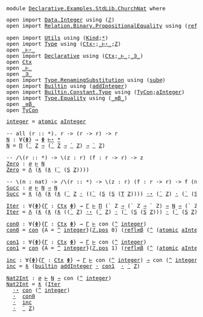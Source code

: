<pre class="Agda"><a id="5" class="Keyword">module</a> <a id="12" href="Declarative.Examples.StdLib.ChurchNat.html" class="Module">Declarative.Examples.StdLib.ChurchNat</a> <a id="50" class="Keyword">where</a>
</pre>
<pre class="Agda"><a id="65" class="Keyword">open</a> <a id="70" class="Keyword">import</a> <a id="77" href="Data.Integer.html" class="Module">Data.Integer</a> <a id="90" class="Keyword">using</a> <a id="96" class="Symbol">(</a><a id="97" href="Agda.Builtin.Int.html#245" class="Datatype">ℤ</a><a id="98" class="Symbol">)</a>
<a id="100" class="Keyword">open</a> <a id="105" class="Keyword">import</a> <a id="112" href="Relation.Binary.PropositionalEquality.html" class="Module">Relation.Binary.PropositionalEquality</a> <a id="150" class="Keyword">using</a> <a id="156" class="Symbol">(</a><a id="157" href="Agda.Builtin.Equality.html#207" class="InductiveConstructor">refl</a><a id="161" class="Symbol">)</a>

<a id="164" class="Keyword">open</a> <a id="169" class="Keyword">import</a> <a id="176" href="Utils.html" class="Module">Utils</a> <a id="182" class="Keyword">using</a> <a id="188" class="Symbol">(</a><a id="189" href="Utils.html#6768" class="Datatype">Kind</a><a id="193" class="Symbol">;</a><a id="194" href="Utils.html#6787" class="InductiveConstructor">*</a><a id="195" class="Symbol">)</a>
<a id="197" class="Keyword">open</a> <a id="202" class="Keyword">import</a> <a id="209" href="Type.html" class="Module">Type</a> <a id="214" class="Keyword">using</a> <a id="220" class="Symbol">(</a><a id="221" href="Type.html#515" class="Datatype">Ctx⋆</a><a id="225" class="Symbol">;</a><a id="226" href="Type.html#1704" class="Datatype Operator">_⊢⋆_</a><a id="230" class="Symbol">;</a><a id="231" href="Type.html#921" class="InductiveConstructor">Z</a><a id="232" class="Symbol">)</a>
<a id="234" class="Keyword">open</a> <a id="239" href="Type.html#1704" class="Module Operator">_⊢⋆_</a>
<a id="244" class="Keyword">open</a> <a id="249" class="Keyword">import</a> <a id="256" href="Declarative.html" class="Module">Declarative</a> <a id="268" class="Keyword">using</a> <a id="274" class="Symbol">(</a><a id="275" href="Declarative.html#1478" class="Datatype">Ctx</a><a id="278" class="Symbol">;</a><a id="279" href="Declarative.html#3135" class="Datatype Operator">_⊢_</a><a id="282" class="Symbol">;</a><a id="283" href="Declarative.html#1799" class="Datatype Operator">_∋_</a><a id="286" class="Symbol">)</a>
<a id="288" class="Keyword">open</a> <a id="293" href="Declarative.html#1478" class="Module">Ctx</a>
<a id="297" class="Keyword">open</a> <a id="302" href="Declarative.html#3135" class="Module Operator">_⊢_</a>
<a id="306" class="Keyword">open</a> <a id="311" href="Declarative.html#1799" class="Module Operator">_∋_</a>
<a id="315" class="Keyword">open</a> <a id="320" class="Keyword">import</a> <a id="327" href="Type.RenamingSubstitution.html" class="Module">Type.RenamingSubstitution</a> <a id="353" class="Keyword">using</a> <a id="359" class="Symbol">(</a><a id="360" href="Type.RenamingSubstitution.html#19225" class="Function">sub∅</a><a id="364" class="Symbol">)</a>
<a id="366" class="Keyword">open</a> <a id="371" class="Keyword">import</a> <a id="378" href="Builtin.html" class="Module">Builtin</a> <a id="386" class="Keyword">using</a> <a id="392" class="Symbol">(</a><a id="393" href="Builtin.html#1248" class="InductiveConstructor">addInteger</a><a id="403" class="Symbol">)</a>
<a id="405" class="Keyword">open</a> <a id="410" class="Keyword">import</a> <a id="417" href="Builtin.Constant.Type.html" class="Module">Builtin.Constant.Type</a> <a id="439" class="Keyword">using</a> <a id="445" class="Symbol">(</a><a id="446" href="Builtin.Constant.Type.html#858" class="Datatype">TyCon</a><a id="451" class="Symbol">;</a><a id="452" href="Builtin.Constant.AtomicType.html#540" class="InductiveConstructor">aInteger</a><a id="460" class="Symbol">)</a>
<a id="462" class="Keyword">open</a> <a id="467" class="Keyword">import</a> <a id="474" href="Type.Equality.html" class="Module">Type.Equality</a> <a id="488" class="Keyword">using</a> <a id="494" class="Symbol">(</a><a id="495" href="Type.Equality.html#1680" class="Datatype Operator">_≡β_</a><a id="499" class="Symbol">)</a>
<a id="501" class="Keyword">open</a> <a id="506" href="Type.Equality.html#1680" class="Module Operator">_≡β_</a>
<a id="511" class="Keyword">open</a> <a id="516" href="Builtin.Constant.Type.html#858" class="Module">TyCon</a>
</pre>
<pre class="Agda"><a id="integer"></a><a id="531" href="Declarative.Examples.StdLib.ChurchNat.html#531" class="Function">integer</a> <a id="539" class="Symbol">=</a> <a id="541" href="Builtin.Constant.Type.html#885" class="InductiveConstructor">atomic</a> <a id="548" href="Builtin.Constant.AtomicType.html#540" class="InductiveConstructor">aInteger</a>

<a id="558" class="Comment">-- all (r :: *). r -&gt; (r -&gt; r) -&gt; r</a>
<a id="N"></a><a id="594" href="Declarative.Examples.StdLib.ChurchNat.html#594" class="Function">N</a> <a id="596" class="Symbol">:</a> <a id="598" class="Symbol">∀{</a><a id="600" href="Declarative.Examples.StdLib.ChurchNat.html#600" class="Bound">Φ</a><a id="601" class="Symbol">}</a> <a id="603" class="Symbol">→</a> <a id="605" href="Declarative.Examples.StdLib.ChurchNat.html#600" class="Bound">Φ</a> <a id="607" href="Type.html#1704" class="Datatype Operator">⊢⋆</a> <a id="610" href="Utils.html#6787" class="InductiveConstructor">*</a>
<a id="612" href="Declarative.Examples.StdLib.ChurchNat.html#594" class="Function">N</a> <a id="614" class="Symbol">=</a> <a id="616" href="Type.html#1839" class="InductiveConstructor">Π</a> <a id="618" class="Symbol">(</a><a id="619" href="Type.html#1797" class="InductiveConstructor">`</a> <a id="621" href="Type.html#921" class="InductiveConstructor">Z</a> <a id="623" href="Type.html#1889" class="InductiveConstructor Operator">⇒</a> <a id="625" class="Symbol">(</a><a id="626" href="Type.html#1797" class="InductiveConstructor">`</a> <a id="628" href="Type.html#921" class="InductiveConstructor">Z</a> <a id="630" href="Type.html#1889" class="InductiveConstructor Operator">⇒</a> <a id="632" href="Type.html#1797" class="InductiveConstructor">`</a> <a id="634" href="Type.html#921" class="InductiveConstructor">Z</a><a id="635" class="Symbol">)</a> <a id="637" href="Type.html#1889" class="InductiveConstructor Operator">⇒</a> <a id="639" href="Type.html#1797" class="InductiveConstructor">`</a> <a id="641" href="Type.html#921" class="InductiveConstructor">Z</a><a id="642" class="Symbol">)</a>

<a id="645" class="Comment">-- /\(r :: *) -&gt; \(z : r) (f : r -&gt; r) -&gt; z</a>
<a id="Zero"></a><a id="689" href="Declarative.Examples.StdLib.ChurchNat.html#689" class="Function">Zero</a> <a id="694" class="Symbol">:</a> <a id="696" href="Declarative.html#1503" class="InductiveConstructor">∅</a> <a id="698" href="Declarative.html#3135" class="Datatype Operator">⊢</a> <a id="700" href="Declarative.Examples.StdLib.ChurchNat.html#594" class="Function">N</a>
<a id="702" href="Declarative.Examples.StdLib.ChurchNat.html#689" class="Function">Zero</a> <a id="707" class="Symbol">=</a> <a id="709" href="Declarative.html#3329" class="InductiveConstructor">Λ</a> <a id="711" class="Symbol">(</a><a id="712" href="Declarative.html#3213" class="InductiveConstructor">ƛ</a> <a id="714" class="Symbol">(</a><a id="715" href="Declarative.html#3213" class="InductiveConstructor">ƛ</a> <a id="717" class="Symbol">(</a><a id="718" href="Declarative.html#3175" class="InductiveConstructor">`</a> <a id="720" class="Symbol">(</a><a id="721" href="Declarative.html#1874" class="InductiveConstructor">S</a> <a id="723" href="Declarative.html#1840" class="InductiveConstructor">Z</a><a id="724" class="Symbol">))))</a>

<a id="730" class="Comment">-- \(n : nat) -&gt; /\(r :: *) -&gt; \(z : r) (f : r -&gt; r) -&gt; f (n {r} z f)</a>
<a id="Succ"></a><a id="800" href="Declarative.Examples.StdLib.ChurchNat.html#800" class="Function">Succ</a> <a id="805" class="Symbol">:</a> <a id="807" href="Declarative.html#1503" class="InductiveConstructor">∅</a> <a id="809" href="Declarative.html#3135" class="Datatype Operator">⊢</a> <a id="811" href="Declarative.Examples.StdLib.ChurchNat.html#594" class="Function">N</a> <a id="813" href="Type.html#1889" class="InductiveConstructor Operator">⇒</a> <a id="815" href="Declarative.Examples.StdLib.ChurchNat.html#594" class="Function">N</a>
<a id="817" href="Declarative.Examples.StdLib.ChurchNat.html#800" class="Function">Succ</a> <a id="822" class="Symbol">=</a> <a id="824" href="Declarative.html#3213" class="InductiveConstructor">ƛ</a> <a id="826" class="Symbol">(</a><a id="827" href="Declarative.html#3329" class="InductiveConstructor">Λ</a> <a id="829" class="Symbol">(</a><a id="830" href="Declarative.html#3213" class="InductiveConstructor">ƛ</a> <a id="832" class="Symbol">(</a><a id="833" href="Declarative.html#3213" class="InductiveConstructor">ƛ</a> <a id="835" class="Symbol">(</a><a id="836" href="Declarative.html#3175" class="InductiveConstructor">`</a> <a id="838" href="Declarative.html#1840" class="InductiveConstructor">Z</a> <a id="840" href="Declarative.html#3263" class="InductiveConstructor Operator">·</a> <a id="842" class="Symbol">((</a><a id="844" href="Declarative.html#3175" class="InductiveConstructor">`</a> <a id="846" class="Symbol">(</a><a id="847" href="Declarative.html#1874" class="InductiveConstructor">S</a> <a id="849" class="Symbol">(</a><a id="850" href="Declarative.html#1874" class="InductiveConstructor">S</a> <a id="852" class="Symbol">(</a><a id="853" href="Declarative.html#1920" class="InductiveConstructor">T</a> <a id="855" href="Declarative.html#1840" class="InductiveConstructor">Z</a><a id="856" class="Symbol">))))</a> <a id="861" href="Declarative.html#3378" class="InductiveConstructor Operator">·⋆</a> <a id="864" class="Symbol">(</a><a id="865" href="Type.html#1797" class="InductiveConstructor">`</a> <a id="867" href="Type.html#921" class="InductiveConstructor">Z</a><a id="868" class="Symbol">)</a> <a id="870" href="Declarative.html#3263" class="InductiveConstructor Operator">·</a> <a id="872" class="Symbol">(</a><a id="873" href="Declarative.html#3175" class="InductiveConstructor">`</a> <a id="875" class="Symbol">(</a><a id="876" href="Declarative.html#1874" class="InductiveConstructor">S</a> <a id="878" href="Declarative.html#1840" class="InductiveConstructor">Z</a><a id="879" class="Symbol">))</a> <a id="882" href="Declarative.html#3263" class="InductiveConstructor Operator">·</a> <a id="884" class="Symbol">(</a><a id="885" href="Declarative.html#3175" class="InductiveConstructor">`</a> <a id="887" href="Declarative.html#1840" class="InductiveConstructor">Z</a><a id="888" class="Symbol">))))))</a>

<a id="Iter"></a><a id="896" href="Declarative.Examples.StdLib.ChurchNat.html#896" class="Function">Iter</a> <a id="901" class="Symbol">:</a> <a id="903" class="Symbol">∀{</a><a id="905" href="Declarative.Examples.StdLib.ChurchNat.html#905" class="Bound">Φ</a><a id="906" class="Symbol">}{</a><a id="908" href="Declarative.Examples.StdLib.ChurchNat.html#908" class="Bound">Γ</a> <a id="910" class="Symbol">:</a> <a id="912" href="Declarative.html#1478" class="Datatype">Ctx</a> <a id="916" href="Declarative.Examples.StdLib.ChurchNat.html#905" class="Bound">Φ</a><a id="917" class="Symbol">}</a> <a id="919" class="Symbol">→</a> <a id="921" href="Declarative.Examples.StdLib.ChurchNat.html#908" class="Bound">Γ</a> <a id="923" href="Declarative.html#3135" class="Datatype Operator">⊢</a> <a id="925" href="Type.html#1839" class="InductiveConstructor">Π</a> <a id="927" class="Symbol">(</a><a id="928" class="InductiveConstructor">`</a> <a id="930" class="InductiveConstructor">Z</a> <a id="932" href="Type.html#1889" class="InductiveConstructor Operator">⇒</a> <a id="934" class="Symbol">(</a><a id="935" class="InductiveConstructor">`</a> <a id="937" class="InductiveConstructor">Z</a> <a id="939" href="Type.html#1889" class="InductiveConstructor Operator">⇒</a> <a id="941" class="InductiveConstructor">`</a> <a id="943" class="InductiveConstructor">Z</a><a id="944" class="Symbol">)</a> <a id="946" href="Type.html#1889" class="InductiveConstructor Operator">⇒</a> <a id="948" href="Declarative.Examples.StdLib.ChurchNat.html#594" class="Function">N</a> <a id="950" href="Type.html#1889" class="InductiveConstructor Operator">⇒</a> <a id="952" class="Symbol">(</a><a id="953" class="InductiveConstructor">`</a> <a id="955" class="InductiveConstructor">Z</a><a id="956" class="Symbol">))</a>
<a id="959" href="Declarative.Examples.StdLib.ChurchNat.html#896" class="Function">Iter</a> <a id="964" class="Symbol">=</a> <a id="966" href="Declarative.html#3329" class="InductiveConstructor">Λ</a> <a id="968" class="Symbol">(</a><a id="969" href="Declarative.html#3213" class="InductiveConstructor">ƛ</a> <a id="971" class="Symbol">(</a><a id="972" href="Declarative.html#3213" class="InductiveConstructor">ƛ</a> <a id="974" class="Symbol">(</a><a id="975" href="Declarative.html#3213" class="InductiveConstructor">ƛ</a> <a id="977" class="Symbol">((</a><a id="979" href="Declarative.html#3175" class="InductiveConstructor">`</a> <a id="981" href="Declarative.html#1840" class="InductiveConstructor">Z</a><a id="982" class="Symbol">)</a> <a id="984" href="Declarative.html#3378" class="InductiveConstructor Operator">·⋆</a> <a id="987" class="Symbol">(</a><a id="988" href="Type.html#1797" class="InductiveConstructor">`</a> <a id="990" href="Type.html#921" class="InductiveConstructor">Z</a><a id="991" class="Symbol">)</a> <a id="993" href="Declarative.html#3263" class="InductiveConstructor Operator">·</a> <a id="995" class="Symbol">(</a><a id="996" href="Declarative.html#3175" class="InductiveConstructor">`</a> <a id="998" class="Symbol">(</a><a id="999" href="Declarative.html#1874" class="InductiveConstructor">S</a> <a id="1001" class="Symbol">(</a><a id="1002" href="Declarative.html#1874" class="InductiveConstructor">S</a> <a id="1004" href="Declarative.html#1840" class="InductiveConstructor">Z</a><a id="1005" class="Symbol">)))</a> <a id="1009" href="Declarative.html#3263" class="InductiveConstructor Operator">·</a> <a id="1011" class="Symbol">(</a><a id="1012" href="Declarative.html#3175" class="InductiveConstructor">`</a> <a id="1014" class="Symbol">(</a><a id="1015" href="Declarative.html#1874" class="InductiveConstructor">S</a> <a id="1017" href="Declarative.html#1840" class="InductiveConstructor">Z</a><a id="1018" class="Symbol">))))))</a>

<a id="con0"></a><a id="1026" href="Declarative.Examples.StdLib.ChurchNat.html#1026" class="Function">con0</a> <a id="1031" class="Symbol">:</a> <a id="1033" class="Symbol">∀{</a><a id="1035" href="Declarative.Examples.StdLib.ChurchNat.html#1035" class="Bound">Φ</a><a id="1036" class="Symbol">}{</a><a id="1038" href="Declarative.Examples.StdLib.ChurchNat.html#1038" class="Bound">Γ</a> <a id="1040" class="Symbol">:</a> <a id="1042" href="Declarative.html#1478" class="Datatype">Ctx</a> <a id="1046" href="Declarative.Examples.StdLib.ChurchNat.html#1035" class="Bound">Φ</a><a id="1047" class="Symbol">}</a> <a id="1049" class="Symbol">→</a> <a id="1051" href="Declarative.Examples.StdLib.ChurchNat.html#1038" class="Bound">Γ</a> <a id="1053" href="Declarative.html#3135" class="Datatype Operator">⊢</a> <a id="1055" class="InductiveConstructor">con</a> <a id="1059" class="Symbol">(</a><a id="1060" href="Type.html#2152" class="InductiveConstructor">^</a> <a id="1062" href="Declarative.Examples.StdLib.ChurchNat.html#531" class="Function">integer</a><a id="1069" class="Symbol">)</a>
<a id="1071" href="Declarative.Examples.StdLib.ChurchNat.html#1026" class="Function">con0</a> <a id="1076" class="Symbol">=</a> <a id="1078" href="Declarative.html#4155" class="InductiveConstructor">con</a> <a id="1082" class="Symbol">{</a><a id="1083" class="Argument">A</a> <a id="1085" class="Symbol">=</a> <a id="1087" href="Type.html#2152" class="InductiveConstructor">^</a> <a id="1089" href="Declarative.Examples.StdLib.ChurchNat.html#531" class="Function">integer</a><a id="1096" class="Symbol">}(</a><a id="1098" href="Agda.Builtin.Int.html#263" class="InductiveConstructor">ℤ.pos</a> <a id="1104" class="Number">0</a><a id="1105" class="Symbol">)</a> <a id="1107" class="Symbol">(</a><a id="1108" href="Type.Equality.html#1740" class="InductiveConstructor">refl≡β</a> <a id="1115" class="Symbol">(</a><a id="1116" href="Type.html#2152" class="InductiveConstructor">^</a> <a id="1118" class="Symbol">(</a><a id="1119" href="Builtin.Constant.Type.html#885" class="InductiveConstructor">atomic</a> <a id="1126" href="Builtin.Constant.AtomicType.html#540" class="InductiveConstructor">aInteger</a><a id="1134" class="Symbol">)))</a> 

<a id="con1"></a><a id="1140" href="Declarative.Examples.StdLib.ChurchNat.html#1140" class="Function">con1</a> <a id="1145" class="Symbol">:</a> <a id="1147" class="Symbol">∀{</a><a id="1149" href="Declarative.Examples.StdLib.ChurchNat.html#1149" class="Bound">Φ</a><a id="1150" class="Symbol">}{</a><a id="1152" href="Declarative.Examples.StdLib.ChurchNat.html#1152" class="Bound">Γ</a> <a id="1154" class="Symbol">:</a> <a id="1156" href="Declarative.html#1478" class="Datatype">Ctx</a> <a id="1160" href="Declarative.Examples.StdLib.ChurchNat.html#1149" class="Bound">Φ</a><a id="1161" class="Symbol">}</a> <a id="1163" class="Symbol">→</a> <a id="1165" href="Declarative.Examples.StdLib.ChurchNat.html#1152" class="Bound">Γ</a> <a id="1167" href="Declarative.html#3135" class="Datatype Operator">⊢</a> <a id="1169" class="InductiveConstructor">con</a> <a id="1173" class="Symbol">(</a><a id="1174" href="Type.html#2152" class="InductiveConstructor">^</a> <a id="1176" href="Declarative.Examples.StdLib.ChurchNat.html#531" class="Function">integer</a><a id="1183" class="Symbol">)</a>
<a id="1185" href="Declarative.Examples.StdLib.ChurchNat.html#1140" class="Function">con1</a> <a id="1190" class="Symbol">=</a> <a id="1192" href="Declarative.html#4155" class="InductiveConstructor">con</a> <a id="1196" class="Symbol">{</a><a id="1197" class="Argument">A</a> <a id="1199" class="Symbol">=</a> <a id="1201" href="Type.html#2152" class="InductiveConstructor">^</a> <a id="1203" href="Declarative.Examples.StdLib.ChurchNat.html#531" class="Function">integer</a><a id="1210" class="Symbol">}(</a><a id="1212" href="Agda.Builtin.Int.html#263" class="InductiveConstructor">ℤ.pos</a> <a id="1218" class="Number">1</a><a id="1219" class="Symbol">)</a> <a id="1221" class="Symbol">(</a><a id="1222" href="Type.Equality.html#1740" class="InductiveConstructor">refl≡β</a> <a id="1229" class="Symbol">(</a><a id="1230" href="Type.html#2152" class="InductiveConstructor">^</a> <a id="1232" class="Symbol">(</a><a id="1233" href="Builtin.Constant.Type.html#885" class="InductiveConstructor">atomic</a> <a id="1240" href="Builtin.Constant.AtomicType.html#540" class="InductiveConstructor">aInteger</a><a id="1248" class="Symbol">)))</a> 

<a id="inc"></a><a id="1254" href="Declarative.Examples.StdLib.ChurchNat.html#1254" class="Function">inc</a> <a id="1258" class="Symbol">:</a> <a id="1260" class="Symbol">∀{</a><a id="1262" href="Declarative.Examples.StdLib.ChurchNat.html#1262" class="Bound">Φ</a><a id="1263" class="Symbol">}{</a><a id="1265" href="Declarative.Examples.StdLib.ChurchNat.html#1265" class="Bound">Γ</a> <a id="1267" class="Symbol">:</a> <a id="1269" href="Declarative.html#1478" class="Datatype">Ctx</a> <a id="1273" href="Declarative.Examples.StdLib.ChurchNat.html#1262" class="Bound">Φ</a><a id="1274" class="Symbol">}</a> <a id="1276" class="Symbol">→</a> <a id="1278" href="Declarative.Examples.StdLib.ChurchNat.html#1265" class="Bound">Γ</a> <a id="1280" href="Declarative.html#3135" class="Datatype Operator">⊢</a> <a id="1282" class="InductiveConstructor">con</a> <a id="1286" class="Symbol">(</a><a id="1287" href="Type.html#2152" class="InductiveConstructor">^</a> <a id="1289" href="Declarative.Examples.StdLib.ChurchNat.html#531" class="Function">integer</a><a id="1296" class="Symbol">)</a> <a id="1298" href="Type.html#1889" class="InductiveConstructor Operator">⇒</a> <a id="1300" class="InductiveConstructor">con</a> <a id="1304" class="Symbol">(</a><a id="1305" href="Type.html#2152" class="InductiveConstructor">^</a> <a id="1307" href="Declarative.Examples.StdLib.ChurchNat.html#531" class="Function">integer</a><a id="1314" class="Symbol">)</a>
<a id="1316" href="Declarative.Examples.StdLib.ChurchNat.html#1254" class="Function">inc</a> <a id="1320" class="Symbol">=</a> <a id="1322" href="Declarative.html#3213" class="InductiveConstructor">ƛ</a> <a id="1324" class="Symbol">(</a><a id="1325" href="Declarative.html#4260" class="InductiveConstructor">builtin</a> <a id="1333" href="Builtin.html#1248" class="InductiveConstructor">addInteger</a> <a id="1344" href="Declarative.html#3263" class="InductiveConstructor Operator">·</a> <a id="1346" href="Declarative.Examples.StdLib.ChurchNat.html#1140" class="Function">con1</a>  <a id="1352" href="Declarative.html#3263" class="InductiveConstructor Operator">·</a> <a id="1354" href="Declarative.html#3175" class="InductiveConstructor">`</a> <a id="1356" href="Declarative.html#1840" class="InductiveConstructor">Z</a><a id="1357" class="Symbol">)</a>

<a id="Nat2Int"></a><a id="1360" href="Declarative.Examples.StdLib.ChurchNat.html#1360" class="Function">Nat2Int</a> <a id="1368" class="Symbol">:</a> <a id="1370" href="Declarative.html#1503" class="InductiveConstructor">∅</a> <a id="1372" href="Declarative.html#3135" class="Datatype Operator">⊢</a> <a id="1374" href="Declarative.Examples.StdLib.ChurchNat.html#594" class="Function">N</a> <a id="1376" href="Type.html#1889" class="InductiveConstructor Operator">⇒</a> <a id="1378" class="InductiveConstructor">con</a> <a id="1382" class="Symbol">(</a><a id="1383" href="Type.html#2152" class="InductiveConstructor">^</a> <a id="1385" href="Declarative.Examples.StdLib.ChurchNat.html#531" class="Function">integer</a><a id="1392" class="Symbol">)</a>
<a id="1394" href="Declarative.Examples.StdLib.ChurchNat.html#1360" class="Function">Nat2Int</a> <a id="1402" class="Symbol">=</a> <a id="1404" href="Declarative.html#3213" class="InductiveConstructor">ƛ</a> <a id="1406" class="Symbol">(</a><a id="1407" href="Declarative.Examples.StdLib.ChurchNat.html#896" class="Function">Iter</a>
  <a id="1414" href="Declarative.html#3378" class="InductiveConstructor Operator">·⋆</a> <a id="1417" href="Type.html#2194" class="InductiveConstructor">con</a> <a id="1421" class="Symbol">(</a><a id="1422" href="Type.html#2152" class="InductiveConstructor">^</a> <a id="1424" href="Declarative.Examples.StdLib.ChurchNat.html#531" class="Function">integer</a><a id="1431" class="Symbol">)</a>
  <a id="1435" href="Declarative.html#3263" class="InductiveConstructor Operator">·</a>  <a id="1438" href="Declarative.Examples.StdLib.ChurchNat.html#1026" class="Function">con0</a>
  <a id="1445" href="Declarative.html#3263" class="InductiveConstructor Operator">·</a>  <a id="1448" href="Declarative.Examples.StdLib.ChurchNat.html#1254" class="Function">inc</a>
  <a id="1454" href="Declarative.html#3263" class="InductiveConstructor Operator">·</a>  <a id="1457" href="Declarative.html#3175" class="InductiveConstructor">`</a> <a id="1459" href="Declarative.html#1840" class="InductiveConstructor">Z</a><a id="1460" class="Symbol">)</a>
</pre>